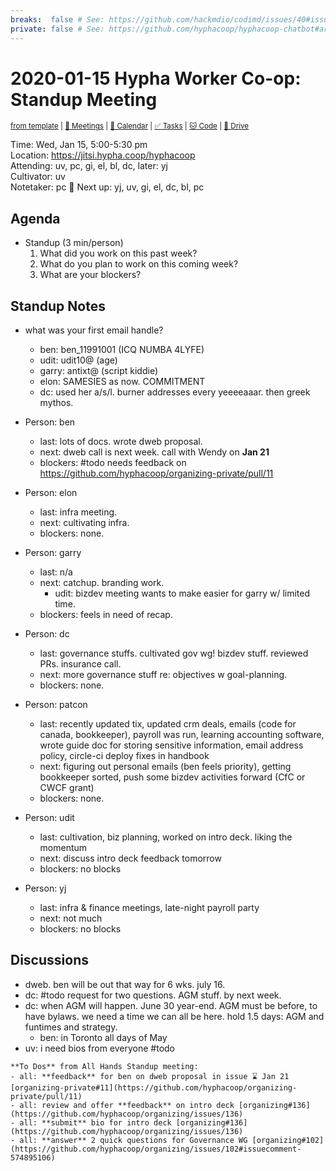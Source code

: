 ```yaml
---
breaks:  false # See: https://github.com/hackmdio/codimd/issues/40#issuecomment-172927690
private: false # See: https://github.com/hyphacoop/hyphacoop-chatbot#archive
---
```

# 2020-01-15 Hypha Worker Co-op: Standup Meeting

<sup>[from template][standup-template] | [:notebook: Meetings][meetings] | [:date: Calendar][calendar] | [:white_check_mark: Tasks][tasks] | [:cat: Code][gh] | [:open_file_folder: Drive][gdrive]</sup>

Time:       Wed, Jan 15, 5:00-5:30 pm  
Location:   https://jitsi.hypha.coop/hyphacoop  
Attending:  uv, pc, gi, el, bl, dc, later: yj  
Cultivator: uv  
Notetaker:  pc :raising_hand: Next up: yj, uv, gi, el, dc, bl, pc

## Agenda

- Standup (3 min/person)
  1. What did you work on this past week?
  2. What do you plan to work on this coming week?
  3. What are your blockers?

## Standup Notes

- what was your first email handle?
    - ben: ben_11991001 (ICQ NUMBA 4LYFE)
    - udit: udit10@ (age)
    - garry: antixt@ (script kiddie)
    - elon: SAMESIES as now. COMMITMENT
    - dc: used her a/s/l. burner addresses every yeeeeaaar. then greek mythos.


- Person: ben
    - last: lots of docs. wrote dweb proposal.
    - next: dweb call is next week. call with Wendy on **Jan 21**
    - blockers: #todo needs feedback on  https://github.com/hyphacoop/organizing-private/pull/11

- Person: elon
    - last: infra meeting.
    - next: cultivating infra.
    - blockers: none.

- Person: garry
    - last: n/a
    - next: catchup. branding work.
        - udit: bizdev meeting wants to make easier for garry w/ limited time.
    - blockers: feels in need of recap.

- Person: dc
    - last: governance stuffs. cultivated gov wg! bizdev stuff. reviewed PRs. insurance call.
    - next: more governance stuff re: objectives w goal-planning.
    - blockers: none.

- Person: patcon
    - last: recently updated tix, updated crm deals, emails (code for canada, bookkeeper), payroll was run, learning accounting software, wrote guide doc for storing sensitive information, email address policy, circle-ci deploy fixes in handbook
    - next: figuring out personal emails (ben feels priority), getting bookkeeper sorted, push some bizdev activities forward (CfC or CWCF grant)
    - blockers: none.

- Person: udit
    - last: cultivation, biz planning, worked on intro deck. liking the momentum
    - next: discuss intro deck feedback tomorrow
    - blockers: no blocks

- Person: yj
    - last: infra & finance meetings, late-night payroll party
    - next: not much
    - blockers: no blocks

## Discussions

- dweb. ben will be out that way for 6 wks. july 16.
- dc: #todo request for two questions. AGM stuff. by next week.
- dc: when AGM will happen. June 30 year-end. AGM must be before, to have bylaws. we need a time we can all be here. hold 1.5 days: AGM and funtimes and strategy.
    - ben: in Toronto all days of May
- uv: i need bios from everyone #todo

```
**To Dos** from All Hands Standup meeting:
- all: **feedback** for ben on dweb proposal in issue ⌛️ Jan 21 [organizing-private#11](https://github.com/hyphacoop/organizing-private/pull/11)
- all: review and offer **feedback** on intro deck [organizing#136](https://github.com/hyphacoop/organizing/issues/136)
- all: **submit** bio for intro deck [organizing#136](https://github.com/hyphacoop/organizing/issues/136)
- all: **answer** 2 quick questions for Governance WG [organizing#102](https://github.com/hyphacoop/organizing/issues/102#issuecomment-574895106)
```

<!-- Links: Important -->
[standup-template]: https://link.hypha.coop/standup-template
[meetings]: https://link.hypha.coop/meetings
[calendar]: https://link.hypha.coop/calendar
[tasks]:    https://link.hypha.coop/tasks
[gh]:       https://link.hypha.coop/gh
[gdrive]:   https://link.hypha.coop/gdrive
